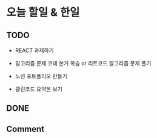 # 오늘 할일 & 한일

## TODO

- REACT 과제하기

- 알고리즘 문제 코테 본거 복습 or 리트코드 알고리즘 문제 풀기

- 노션 포트폴리오 만들기

- 클린코드 요약본 보기

## DONE

## Comment
